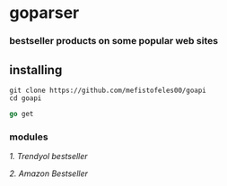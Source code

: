 # goparser
### bestseller products on some popular web sites

## installing

```git 
git clone https://github.com/mefistofeles00/goapi
cd goapi
````
```go
go get
```

### modules
*1. Trendyol bestseller*

*2. Amazon Bestseller*


